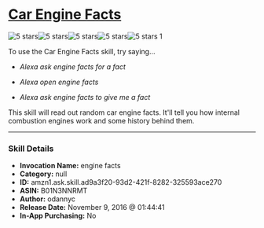 # [Car Engine Facts](http://alexa.amazon.com/#skills/amzn1.ask.skill.ad9a3f20-93d2-421f-8282-325593ace270)
![5 stars](../../images/ic_star_black_18dp_1x.png)![5 stars](../../images/ic_star_black_18dp_1x.png)![5 stars](../../images/ic_star_black_18dp_1x.png)![5 stars](../../images/ic_star_black_18dp_1x.png)![5 stars](../../images/ic_star_black_18dp_1x.png) 1

To use the Car Engine Facts skill, try saying...

* *Alexa ask engine facts for a fact*

* *Alexa open engine facts*

* *Alexa ask engine facts to give me a fact*

This skill will read out random car engine facts. It'll tell you how internal combustion engines work and some history behind them.

***

### Skill Details

* **Invocation Name:** engine facts
* **Category:** null
* **ID:** amzn1.ask.skill.ad9a3f20-93d2-421f-8282-325593ace270
* **ASIN:** B01N3NNRMT
* **Author:** odannyc
* **Release Date:** November 9, 2016 @ 01:44:41
* **In-App Purchasing:** No

